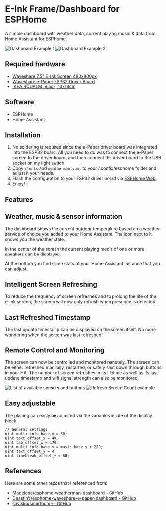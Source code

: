 # E-Ink Frame/Dashboard for ESPHome

A simple dashboard with weather data, current playing music & data from Home Assistant for ESPHome.

![Dashboard Example 1](https://github.com/user-attachments/assets/002c1605-2a43-46b6-b78e-b336aa5685a1)
![Dashboard Example 2](https://github.com/user-attachments/assets/d483e0ec-5a82-468d-98d3-7df261c97e6e)

## Required hardware

- [Waveshare 7.5" E-Ink Screen 480x800px](https://amzn.to/4k6oe8k)
- [Waveshare e-Paper ESP32 Driver Board](https://amzn.to/4lW8GWx)
- [IKEA RÖDALM, Black, 13x18cm](https://www.ikea.com/ch/de/p/roedalm-rahmen-schwarz-10548867/)

## Software
- ESPHome
- Home Assistant

## Installation

1. No soldering is required since the e-Paper driver board was integrated into the ESP32 board. All you need to do was to connect the e-Paper screen to the driver board, and then connect the driver board to the USB socket on my light switch.
1. Copy `/fonts` and `weatherman.yaml` to your /.config/esphome folder and adjust it your needs.
1. Flash the configuration to your ESP32 driver board via [ESPHome Web](https://web.esphome.io/)
1. Enjoy!

## Features

## Weather, music & sensor information
The dashboard shows the current outdoor temperature based on a weather service of choice you added to your Home Assistant. The icon next to it shows you the weather state.

In the center of the screen the current playing media of one or more speakers can be displayed.

At the bottom you find some stats of your Home Assistant instance that you can adjust.

## Intelligent Screen Refreshing
To reduce the frequency of screen refreshes and to prolong the life of the e-ink screen, the screen will now only refresh when presence is detected.

## Last Refreshed Timestamp
The last update timestamp can be displayed on the screen itself. No more wondering when the screen was last refreshed!

## Remote Control and Monitoring
The screen can now be controlled and monitored remotely. The screen can be either refreshed manually, restarted, or safely shut down through buttons in your HA. The number of screen refreshes in its lifetime as well as its last update timestamp and wifi signal strength can also be monitored.

![List of available sensors and buttons](https://github.com/user-attachments/assets/598bbd02-08ef-4e02-9cb2-ea2aa8206435)
![Refresh Screen Count example](https://github.com/user-attachments/assets/c87b3732-f07f-4b13-8dcf-361881b49c93)

## Easy adjustable
The placing can easly be adjusted via the variables inside of the display block.
```c+++
// General settings
uint multi_info_base_x = 80;
uint text_offset_x = 48;
uint tab_offset_x = 170;
uint multi_info_base_y = music_base_y + 220;
uint text_offset_y = 4;
uint linebreak_offset_y = 60;
```

## References

Here are some other repos that I referenced from:
- [Madelena/esphome-weatherman-dashboard - GitHub](https://github.com/Madelena/esphome-weatherman-dashboard)
- [DeastinY/esphome-waveshare-e-paper-dashboard - GitHub](https://github.com/DeastinY/esphome-waveshare-e-paper-dashboard)
- [savikko/smarthome - GitHub](https://github.com/savikko/smarthome)
